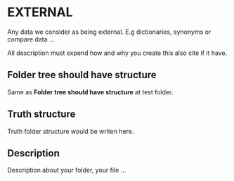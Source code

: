 # EXTERNAL

Any data we consider as being external. E.g dictionaries, synonyms or compare data ...

All description must expend how and why you create this also cite if it have.

## Folder tree should have structure

Same as **Folder tree should have structure** at test folder.

## Truth structure

Truth folder structure would be writen here.

## Description

Description about your folder, your file ...
